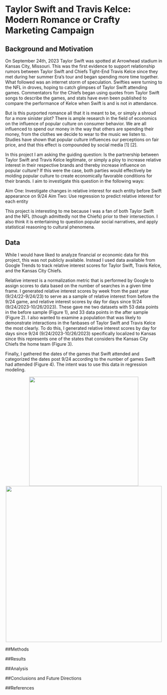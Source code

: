 # Taylor Swift and Travis Kelce: Modern Romance or Crafty Marketing Campaign

## Background and Motivation
On September 24th, 2023 Taylor Swift was spotted at Arrowhead stadium in Kansas City, Missouri. This was the first evidence to support relationship rumors between Taylor Swift and Chiefs Tight-End Travis Kelce since they met during her summer Era’s tour and began spending more time together. What followed was an internet storm of speculation. Swifties were turning to the NFL in droves, hoping to catch glimpses of Taylor Swift attending games. Commentators for the Chiefs began using quotes from Taylor Swift songs to describe the games, and stats have even been published to compare the performance of Kelce when Swift is and is not in attendance. 

But is this purported romance all that it is meant to be, or simply a shroud for a more sinister plot? There is ample research in the field of economics on the influence of popular culture on consumer behavior. We are all influenced to spend our money in the way that others are spending their money, from the clothes we decide to wear to the music we listen to. Studies have shown that popular culture influences our perceptions on fair price, and that this effect is compounded by social media [1] [2].

In this project I am asking the guiding question: Is the partnership between Taylor Swift and Travis Kelce legitimate, or simply a ploy to increase relative interest in their respective brands and thereby increase influence on popular culture? If this were the case, both parties would effectively be molding popular culture to create economically favorable conditions for their brands. I aim to investigate this question in the following ways: 

Aim One: Investigate changes in relative interest for each entity before Swift appearance on 9/24
Aim Two: Use regression to predict relative interest for each entity 

This project is interesting to me because I was a fan of both Taylor Swift and the NFL (though admittedly not the Chiefs) prior to their intersection. I also think it is entertaining to question popular social narratives, and apply statistical reasoning to cultural phenomena. 

## Data
While I would have liked to analyze financial or economic data for this project, this was not publicly available. Instead I used data available from Google Trends to track relative interest scores for Taylor Swift, Travis Kelce, and the Kansas City Chiefs. 

Relative interest is a normalization metric that is performed by Google to assign scores to data based on the number of searches in a given time frame. I generated relative interest scores by week from the past year (9/24/22-9/24/23) to serve as a sample of relative interest from before the 9/24 game, and relative interest scores by day for days since 9/24 (9/24/2023-10/26/2023). These gave me two datasets with 53 data points in the before sample (Figure 1), and 33 data points in the after sample (Figure 2). 
I also wanted to examine a population that was likely to demonstrate interactions in the fanbases of Taylor Swift and Travis Kelce the most clearly. To do this, I generated relative interest scores by day for days since 9/24 (9/24/2023-10/26/2023) specifically localized to Kansas since this represents one of the states that considers the Kansas City Chiefs the home team (Figure 3). 

Finally, I gathered the dates of the games that Swift attended and categorized the dates post 9/24 according to the number of games Swift had attended (Figure 4). The intent was to use this data in regression modeling. 
<p align="center">
  <img src="" width="350"><br>
  <img src="" width="500">
</p>

##Methods

##Results 


##Analysis 

##Conclusions and Future Directions 


##References
